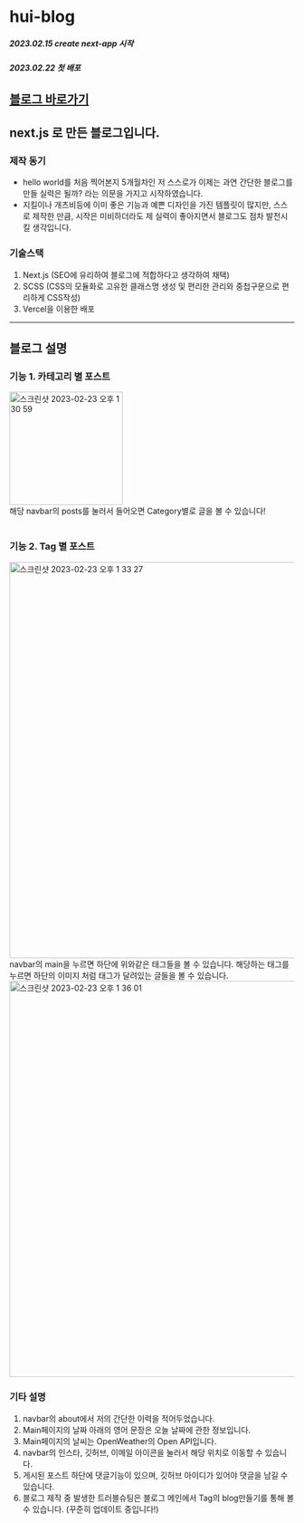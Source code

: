 # hui-blog

##### 2023.02.15 create next-app 시작

##### 2023.02.22 첫 배포

## [블로그 바로가기](https://hui-blog.co.kr)

## next.js 로 만든 블로그입니다.

### 제작 동기

- hello world를 처음 찍어본지 5개월차인 저 스스로가 이제는 과연 간단한 블로그를 만들 실력은 될까? 라는 의문을 가지고 시작하였습니다.
- 지킬이나 개츠비등에 이미 좋은 기능과 예쁜 디자인을 가진 템플릿이 많지만, 스스로 제작한 만큼, 시작은 미비하더라도 제 실력이 좋아지면서 블로그도 점차 발전시킬 생각입니다.

### 기술스택

1. Next.js (SEO에 유리하여 블로그에 적합하다고 생각하여 채택)
2. SCSS (CSS의 모듈화로 고유한 클래스명 생성 및 편리한 관리와 중첩구문으로 편리하게 CSS작성)
3. Vercel을 이용한 배포

---

## 블로그 설명

### 기능 1. 카테고리 별 포스트

<img width="200" alt="스크린샷 2023-02-23 오후 1 30 59" src="https://user-images.githubusercontent.com/113874038/220821774-166f4c74-63a3-4daa-8ffd-9dcafbbcccb8.png"></br>
해당 navbar의 posts를 눌러서 들어오면 Category별로 글을 볼 수 있습니다!
</br>
</br>

### 기능 2. Tag 별 포스트

<img width="700" alt="스크린샷 2023-02-23 오후 1 33 27" src="https://user-images.githubusercontent.com/113874038/220821994-aa3178a5-cfbc-43cc-acb2-fc798e64892d.png">
navbar의 main을 누르면 하단에 위와같은 태그들을 볼 수 있습니다. 해당하는 태그를 누르면 하단의 이미지 처럼 태그가 달려있는 글들을 볼 수 있습니다.

<img width="700" alt="스크린샷 2023-02-23 오후 1 36 01" src="https://user-images.githubusercontent.com/113874038/220822251-402f82dc-d801-4e3c-ba87-a29727f10cec.png">

### 기타 설명

1. navbar의 about에서 저의 간단한 이력을 적어두었습니다.
2. Main페이지의 날짜 아래의 영어 문장은 오늘 날짜에 관한 정보입니다.
3. Main페이지의 날씨는 OpenWeather의 Open API입니다.
4. navbar의 인스타, 깃허브, 이메일 아이콘을 눌러서 해당 위치로 이동할 수 있습니다.
5. 게시된 포스트 하단에 댓글기능이 있으며, 깃허브 아이디가 있어야 댓글을 남길 수 있습니다.
6. 블로그 제작 중 발생한 트러블슈팅은 블로그 메인에서 Tag의 blog만들기를 통해 볼 수 있습니다. (꾸준히 업데이트 중입니다!)
